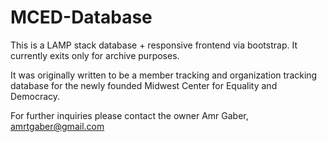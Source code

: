 # MCED-Database

This is a LAMP stack database + responsive frontend via bootstrap. It currently exits only for archive purposes.

It was originally written to be a member tracking and organization tracking database for the newly founded Midwest Center for Equality and Democracy.

For further inquiries please contact the owner Amr Gaber, amrtgaber@gmail.com
